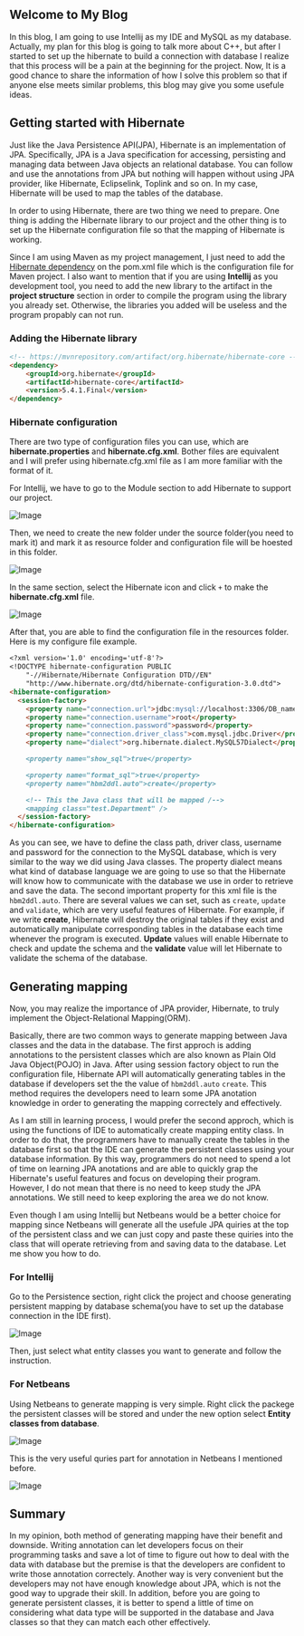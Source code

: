 ## Welcome to My Blog
  
In this blog, I am going to use Intellij as my IDE and MySQL as my database. Actually, my plan for this blog is going to talk more about C++, but after I started to set up the hibernate to build a connection with database I realize that this process will be a pain at the beginning for the project. Now, It is a good chance to share the information of how I solve this problem so that if anyone else meets similar problems, this blog may give you some usefule ideas.

## Getting started with Hibernate
Just like the Java Persistence API(JPA), Hibernate is an implementation of JPA. Specifically, JPA is a Java specification for accessing, persisting and managing data between Java objects an relational database. You can follow and use the annotations from JPA but nothing will happen without using JPA provider, like Hibernate, Eclipselink, Toplink and so on. In my case, Hibernate will be used to map the tables of the database.

In order to using Hibernate, there are two thing we need to prepare. One thing is adding the Hibernate library to our project and the other thing is to set up the Hibernate configuration file so that the mapping of Hibernate is working.

Since I am using Maven as my project management, I just need to add the [Hibernate dependency](https://mvnrepository.com/artifact/org.hibernate/hibernate-core/5.4.1.Final) on the pom.xml file which is the configuration file for Maven project. I also want to mention that if you are using **Intellij** as you development tool, you need to add the new library to the artifact in the **project structure** section in order to compile the program using the library you already set. Otherwise, the libraries you added will be useless and the program propably can not run.

### Adding the Hibernate library

```markdown
<!-- https://mvnrepository.com/artifact/org.hibernate/hibernate-core -->
<dependency>
    <groupId>org.hibernate</groupId>
    <artifactId>hibernate-core</artifactId>
    <version>5.4.1.Final</version>
</dependency>

```

### Hibernate configuration

There are two type of configuration files you can use, which are **hibernate.properties** and **hibernate.cfg.xml**. Bother files are equivalent and I will prefer using hibernate.cfg.xml file as I am more familiar with the format of it. 

For Intellij, we have to go to the Module section to add Hibernate to support our project.

![Image](1.PNG)

Then, we need to create the new folder under the source folder(you need to mark it) and mark it as resource folder and configuration file will be hoested in this folder.

![Image](3.PNG)

In the same section, select the Hibernate icon and click `+` to make the **hibernate.cfg.xml** file. 

![Image](2.PNG)

After that, you are able to find the configuration file in the resources folder. Here is my configure file example.

```markdown
<?xml version='1.0' encoding='utf-8'?>
<!DOCTYPE hibernate-configuration PUBLIC
    "-//Hibernate/Hibernate Configuration DTD//EN"
    "http://www.hibernate.org/dtd/hibernate-configuration-3.0.dtd">
<hibernate-configuration>
  <session-factory>
    <property name="connection.url">jdbc:mysql://localhost:3306/DB_name</property>
    <property name="connection.username">root</property>
    <property name="connection.password">password</property>
    <property name="connection.driver_class">com.mysql.jdbc.Driver</property>
    <property name="dialect">org.hibernate.dialect.MySQL57Dialect</property>

    <property name="show_sql">true</property>

    <property name="format_sql">true</property>
    <property name="hbm2ddl.auto">create</property>

    <!-- This the Java class that will be mapped /-->
    <mapping class="test.Department" />
  </session-factory>
</hibernate-configuration>
```

As you can see, we have to define the class path, driver class, username and password for the connection to the MySQL database, which is very similar to the way we did using Java classes. The property dialect means what kind of database language we are going to use so that the Hibernate will know how to communicate with the database we use in order to retrieve and save the data. The second important property for this xml file is the `hbm2ddl.auto`. There are several values we can set, such as `create`, `update` and `validate`, which are very useful features of Hibernate. For example, if we write **create**, Hibernate will destroy the original tables if they exist and automatically manipulate corresponding tables in the database each time whenever the program is executed. **Update** values will enable Hibernate to check and update the schema and the **validate** value will let Hibernate to validate the schema of the database.

## Generating mapping

Now, you may realize the importance of JPA provider, Hibernate, to truly implement the Object-Relational Mapping(ORM). 

Basically, there are two common ways to generate mapping between Java classes and the data in the database. The first approch is adding annotations to the persistent classes which are also known as Plain Old Java Object(POJO) in Java. After using session factory object to run the configuration file, Hibernate API will automatically generating tables in the database if developers set the the value of `hbm2ddl.auto` `create`. This method requires the developers need to learn some JPA anotation knowledge in order to generating the mapping correctely and effectively.

As I am still in learning process, I would prefer the second approch, which is using the functions of IDE to automatically create mapping entity class. In order to do that, the programmers have to manually create the tables in the database first so that the IDE can generate the persistent classes using your database information. By this way, programmers do not need to spend a lot of time on learning JPA anotations and are able to quickly grap the Hibernate's useful features and focus on developing their program. However, I do not mean that there is no need to keep study the JPA annotations. We still need to keep exploring the area we do not know.

Even though I am using Intellij but Netbeans would be a better choice for mapping since Netbeans will generate all the usefule JPA quiries at the top of the persistent class and we can just copy and paste these quiries into the class that will operate retrieving from and saving data to the database. Let me show you how to do.

### For Intellij

Go to the Persistence section, right click the project and choose generating persistent mapping by database schema(you have to set up the database connection in the IDE first). 

![Image](4.PNG)

Then, just select what entity classes you want to generate and follow the instruction.

### For Netbeans

Using Netbeans to generate mapping is very simple. Right click the packege the persistent classes will be stored and under the new option select **Entity classes from database**.

![Image](5.PNG)

This is the very useful quries part for annotation in Netbeans I mentioned before.

![Image](6.PNG)

## Summary

In my opinion, both method of generating mapping have their benefit and downside. Writing annotation can let developers focus on their programming tasks and save a lot of time to figure out how to deal with the data with database but the premise is that the developers are confident to write those annotation correctely. Another way is very convenient but the developers may not have enough knowledge about JPA, which is not the good way to upgrade their skill. In addition, before you are going to generate persistent classes, it is better to spend a little of time on considering what data type will be supported in the database and Java classes so that they can match each other effectively.
